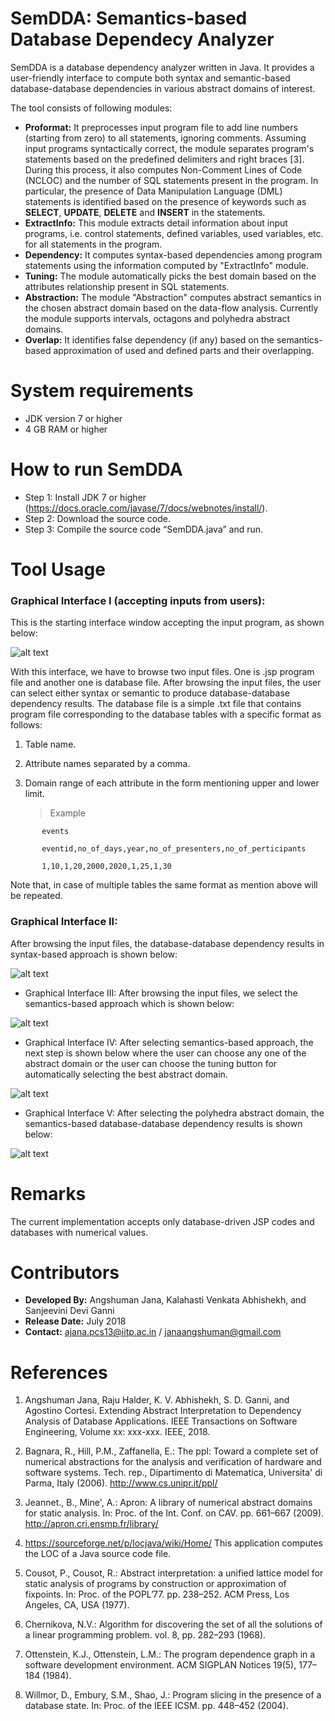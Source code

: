 # SemDDA: Semantics-based Database Dependecy Analyzer

SemDDA is a database dependency analyzer written in Java. It provides a user-friendly interface to compute both syntax and semantic-based database-database dependencies in various abstract domains of interest. 

The tool consists of following modules:
* __Proformat:__ It preprocesses input program file to add line numbers (starting from zero) to all statements, ignoring comments. Assuming input programs syntactically correct, the module separates program's statements based on the predefined delimiters and right braces [3]. During this process, it also computes Non-Comment Lines of Code (NCLOC) and the number of SQL statements present in the program. In particular, the presence of Data Manipulation Language (DML) statements is identified based on the presence of keywords such as **SELECT**, **UPDATE**, **DELETE** and **INSERT** in the statements.
* __ExtractInfo:__ This module extracts detail information about input programs, i.e. control statements, defined variables, used variables, etc. for all statements in the program.
* __Dependency:__ It computes syntax-based dependencies among program statements using the information computed by "ExtractInfo" module.
* __Tuning:__ The module automatically picks the best domain based on the  attributes relationship present in SQL statements.
* __Abstraction:__ The module "Abstraction" computes abstract semantics in the chosen abstract domain based on the data-flow analysis. Currently the module supports intervals, octagons and polyhedra abstract domains. 
* __Overlap:__ It identifies false dependency (if any) based on the semantics-based approximation of used and defined parts and their overlapping. 

# System requirements
- JDK version 7 or higher
- 4 GB RAM or higher

# How to run SemDDA
- Step 1: Install JDK 7 or higher  (https://docs.oracle.com/javase/7/docs/webnotes/install/).
- Step 2: Download the source code.
- Step 3: Compile the source code “SemDDA.java” and run. 

# Tool Usage
### Graphical Interface I (accepting inputs from users): 
This is the starting interface window accepting the input program, as shown below:

![alt text](https://github.com/angshumanjana/SemDDA/blob/master/Image/one.png)

With this interface, we have to browse two input files. One is .jsp program file and another one is database file. After browsing the input files, the user can select either syntax or semantic to produce database-database dependency results.  The database file is a simple .txt file that contains program file corresponding to the database tables with a specific format as follows:

1. Table name.
2. Attribute names separated by a comma. 
3. Domain range of each attribute in the form mentioning upper and lower limit.

   > Example
```   
       events 
       
       eventid,no_of_days,year,no_of_presenters,no_of_perticipants 
       
       1,10,1,20,2000,2020,1,25,1,30
```
Note that, in case of multiple tables the same format as mention above will be repeated.       
      
### Graphical Interface II: 
After browsing the input files, the database-database dependency results in syntax-based approach is shown below: 
   
![alt text](https://github.com/angshumanjana/SemDDA/blob/master/Image/two.png)

* Graphical Interface III: After browsing the input files, we select the  semantics-based approach which is shown below: 
   
![alt text](https://github.com/angshumanjana/SemDDA/blob/master/Image/three.png)

* Graphical Interface IV: After selecting semantics-based approach, the next step is shown below where the user can choose any one of the abstract domain or the user can choose the tuning button for automatically selecting the best abstract domain. 
   
![alt text](https://github.com/angshumanjana/SemDDA/blob/master/Image/four.png)

* Graphical Interface V: After selecting the polyhedra abstract domain, the semantics-based database-database dependency results is shown below: 

![alt text](https://github.com/angshumanjana/SemDDA/blob/master/Image/five.png)

# Remarks
The current implementation accepts only database-driven JSP codes and databases with numerical values.  

# Contributors

- __Developed By:__ Angshuman Jana, Kalahasti Venkata Abhishekh, and Sanjeevini Devi Ganni
- __Release Date:__ July 2018
- __Contact:__ ajana.pcs13@iitp.ac.in / janaangshuman@gmail.com 

# References

1. Angshuman Jana, Raju Halder, K. V. Abhishekh, S. D. Ganni, and Agostino Cortesi. Extending Abstract Interpretation to Dependency Analysis of Database Applications. IEEE Transactions on Software Engineering, Volume xx: xxx-xxx. IEEE, 2018.

2. Bagnara, R., Hill, P.M., Zaffanella, E.: The ppl: Toward a complete set of numerical abstractions for the analysis and verification of hardware and software systems. Tech. rep., Dipartimento di Matematica, Universita' di Parma, Italy (2006). http://www.cs.unipr.it/ppl/

3. Jeannet., B., Mine', A.: Apron: A library of numerical abstract domains for static analysis. In: Proc. of the Int. Conf. on CAV. pp. 661–667 (2009). http://apron.cri.ensmp.fr/library/

4. https://sourceforge.net/p/locjava/wiki/Home/ This application computes the LOC of a Java source code file.

5. Cousot, P., Cousot, R.: Abstract interpretation: a unified lattice model for static analysis of programs by construction or approximation of fixpoints. In: Proc. of the POPL’77. pp. 238–252. ACM Press, Los Angeles, CA, USA (1977).

6. Chernikova, N.V.: Algorithm for discovering the set of all the solutions of a linear programming problem. vol. 8, pp. 282–293 (1968).

7. Ottenstein, K.J., Ottenstein, L.M.: The program dependence graph in a software development environment. ACM SIGPLAN Notices 19(5), 177–184 (1984).

8. Willmor, D., Embury, S.M., Shao, J.: Program slicing in the presence of a database state. In: Proc. of the IEEE ICSM. pp. 448–452 (2004).


